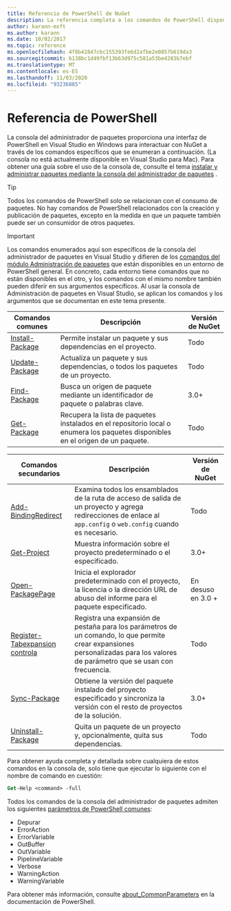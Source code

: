 ```yaml
---
title: Referencia de PowerShell de NuGet
description: La referencia completa a los comandos de PowerShell disponibles en la consola del administrador de paquetes NuGet en Visual Studio.
author: karann-msft
ms.author: karann
ms.date: 10/02/2017
ms.topic: reference
ms.openlocfilehash: 4f8b42847cbc155393fe6d2afbe2e0857b619da3
ms.sourcegitcommit: b138bc1d49fbf13b63d975c581a53be4283b7ebf
ms.translationtype: MT
ms.contentlocale: es-ES
ms.lasthandoff: 11/03/2020
ms.locfileid: "93236885"
---
```

# <a name="powershell-reference"></a>Referencia de PowerShell

La consola del administrador de paquetes proporciona una interfaz de PowerShell en Visual Studio en Windows para interactuar con NuGet a través de los comandos específicos que se enumeran a continuación. (La consola no está actualmente disponible en Visual Studio para Mac). Para obtener una guía sobre el uso de la consola de, consulte el tema [instalar y administrar paquetes mediante la consola del administrador de paquetes](../consume-packages/install-use-packages-powershell.md) .

> [!Tip]
> Todos los comandos de PowerShell solo se relacionan con el consumo de paquetes. No hay comandos de PowerShell relacionados con la creación y publicación de paquetes, excepto en la medida en que un paquete también puede ser un consumidor de otros paquetes.

> [!Important]
> Los comandos enumerados aquí son específicos de la consola del administrador de paquetes en Visual Studio y difieren de los [comandos del módulo Administración de paquetes](/powershell/module/packagemanagement/?view=powershell-6) que están disponibles en un entorno de PowerShell general. En concreto, cada entorno tiene comandos que no están disponibles en el otro, y los comandos con el mismo nombre también pueden diferir en sus argumentos específicos. Al usar la consola de Administración de paquetes en Visual Studio, se aplican los comandos y los argumentos que se documentan en este tema presente.

| Comandos comunes | Descripción | Versión de NuGet |
| --- | --- | --- |
| [Install-Package](ps-reference/ps-ref-install-package.md) | Permite instalar un paquete y sus dependencias en el proyecto. | Todo |
| [Update-Package](ps-reference/ps-ref-update-package.md) | Actualiza un paquete y sus dependencias, o todos los paquetes de un proyecto. | Todo |
| [Find-Package](ps-reference/ps-ref-find-package.md) | Busca un origen de paquete mediante un identificador de paquete o palabras clave. | 3.0+ |
| [Get-Package](ps-reference/ps-ref-get-package.md) | Recupera la lista de paquetes instalados en el repositorio local o enumera los paquetes disponibles en el origen de un paquete. | Todo |

| Comandos secundarios | Descripción | Versión de NuGet |
| --- | --- | --- |
| [Add-BindingRedirect](ps-reference/ps-ref-add-bindingredirect.md) | Examina todos los ensamblados de la ruta de acceso de salida de un proyecto y agrega redirecciones de enlace al `app.config` o `web.config` cuando es necesario. | Todo |
| [Get-Project](ps-reference/ps-ref-get-project.md) | Muestra información sobre el proyecto predeterminado o el especificado. | 3.0+ |
| [Open-PackagePage](ps-reference/ps-ref-open-packagepage.md) | Inicia el explorador predeterminado con el proyecto, la licencia o la dirección URL de abuso del informe para el paquete especificado. | En desuso en 3.0 + |
| [Register-Tabexpansion controla](ps-reference/ps-ref-register-tabexpansion.md) | Registra una expansión de pestaña para los parámetros de un comando, lo que permite crear expansiones personalizadas para los valores de parámetro que se usan con frecuencia. | Todo |
| [Sync-Package](ps-reference/ps-ref-sync-package.md) | Obtiene la versión del paquete instalado del proyecto especificado y sincroniza la versión con el resto de proyectos de la solución. | 3.0+ |
| [Uninstall-Package](ps-reference/ps-ref-uninstall-package.md) | Quita un paquete de un proyecto y, opcionalmente, quita sus dependencias. | Todo |

Para obtener ayuda completa y detallada sobre cualquiera de estos comandos en la consola de, solo tiene que ejecutar lo siguiente con el nombre de comando en cuestión:

```ps
Get-Help <command> -full
```

Todos los comandos de la consola del administrador de paquetes admiten los siguientes [parámetros de PowerShell comunes](/powershell/module/microsoft.powershell.core/about/about_commonparameters):

- Depurar
- ErrorAction
- ErrorVariable
- OutBuffer
- OutVariable
- PipelineVariable
- Verbose
- WarningAction
- WarningVariable

Para obtener más información, consulte [about_CommonParameters](/powershell/module/microsoft.powershell.core/about/about_commonparameters) en la documentación de PowerShell.
